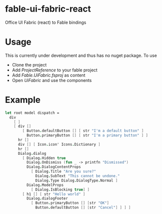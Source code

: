 # fable-ui-fabric-react
Office UI Fabric (react) to Fable bindings


# Usage
This is currently under development and thus has no nuget package. To use

- Clone the project
- Add *ProjectReference* to your fable project
- Add *Fable.UiFabric.fsproj* as content
- Open *UiFabric* and use the components


# Example

```fsharp
let root model dispatch =
  div
    [ ]
    [ div []
        [ Button.defaultButton [] [ str "I'm a default button" ]
          Button.primaryButton [] [ str "I'm a primary button" ] ] 
      hr []
      div [] [ Icon.icon' Icons.Dictionary ]
      hr []
      Dialog.dialog
        [ Dialog.Hidden true
          Dialog.OnDismiss (fun _ -> printfn "Dismissed")
          Dialog.DialogContentProps
            [ Dialog.Title "Are you sure?"
              Dialog.SubText "This cannot be undone."
              Dialog.Type Dialog.DialogType.Normal ]
          Dialog.ModelProps
            [ Dialog.IsBlocking true] ]
        [ h1 [] [ str "Hello world" ]
          Dialog.dialogFooter
            [ Button.primaryButton [] [str "OK"]
              Button.defaultButton [] [str "Cancel"] ] ] ]
```
